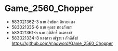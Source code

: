 # Game_2560_Chopper
- 583021362-3 นาย อิทธิพล อินทะแสง
- 583021335-6 นาย ตุลธร ทองภัทธร
- 583021361-5 นาย อภิสิทธิ์ ละครราช
- 583021334-8 นางสาว ณัฐชยา ภักดีสังข์
https://github.com/madword/Game_2560_Chopper
